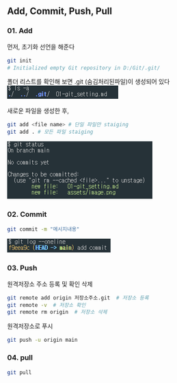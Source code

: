 ## Add, Commit, Push, Pull
### 01. Add
먼저, 초기화 선언을 해준다
```bash
git init
# Initialized empty Git repository in D:/Git/.git/
```
폴더 리스트를 확인해 보면 .git (숨김처리된파일)이 생성되어 있다   
![alt text](assets/image.png)

새로운 파일을 생성한 후,
```bash
git add <file name> # 단일 파일만 staiging
git add . # 모든 파일 staiging
```
![alt text](assets/image-status.png)

### 02. Commit
```bash
git commit -m "메시지내용"
```
![alt text](assets/image-log.png)

### 03. Push
원격저장소 주소 등록 및 확인 삭제
```bash
git remote add origin 저장소주소.git  # 저장소 등록
git remote -v  # 저장소 확인
git remote rm origin  # 저장소 삭제
```
원격저장소로 푸시
```bash
git push -u origin main  
```

### 04. pull
```bash
git pull
```
